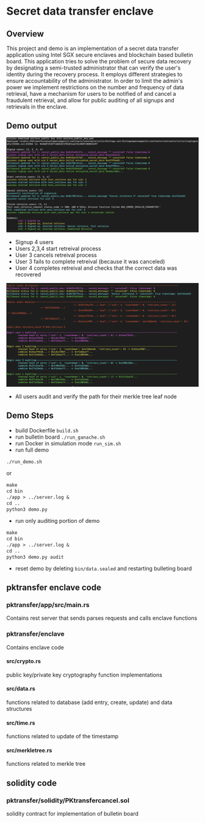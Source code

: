 # Secret data transfer enclave

## Overview
This project and demo is an implementation of a secret data transfer application using Intel SGX secure enclaves and blockchain based bulletin board. This application tries to solve the problem of secure data recovery by designating a semi-trusted administrator that can verify the user's identity during the recovery process. It employs different strategies to ensure accountability of the administrator.  In order to limit the admin's power we implement restrictions on the number and frequency of data retrieval, have a mechanism for users to be notified of and cancel a fraudulent retrieval, and allow for public auditing of all signups and retrievals in the enclave.

## Demo output
![Output of Demo](docs/demo1.png?raw=true)
* Signup 4 users
* Users 2,3,4 start retreival process
* User 3 cancels retreival process
* User 3 fails to complete retreival (because it was canceled)
* User 4 completes retreival and checks that the correct data was recovered

![Output of Demo](docs/demo2.png?raw=true)
* All users audit and verify the path for their merkle tree leaf node

## Demo Steps
* build Dockerfile `build.sh`
* run bulletin board `./run_ganache.sh`
* run Docker in simulation mode `run_sim.sh`
* run full demo
```
./run_demo.sh
```
or
```
make
cd bin
./app > ../server.log &
cd ..
python3 demo.py
```
* run only auditing portion of demo
```
make
cd bin
./app > ../server.log &
cd ..
python3 demo.py audit
```




* reset demo by deleting `bin/data.sealed` and restarting bulleting board

## pktransfer enclave code
### pktransfer/app/src/main.rs
Contains rest server that sends parses requests and calls enclave functions

### pktransfer/enclave
Contains enclave code

#### src/crypto.rs
public key/private key cryptography function implementations

#### src/data.rs
functions related to database (add entry, create, update) and data structures

#### src/time.rs
functions related to update of the timestamp

#### src/merkletree.rs
functions related to merkle tree

## solidity code
### pktransfer/solidity/PKtransfercancel.sol
solidity contract for implementation of bulletin board

